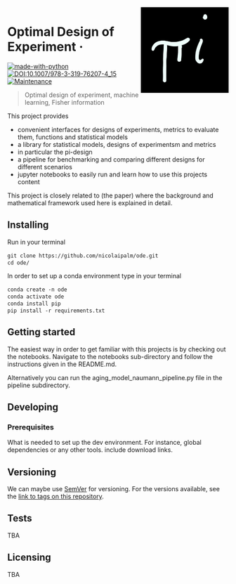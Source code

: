 <img src="./images/pi_design.jpeg" alt="Logo of the project" align="right" width="200">

# Optimal Design of Experiment &middot; 
[![made-with-python](https://img.shields.io/badge/Made%20with-Python-1f425f.svg)](https://www.python.org/)
[![DOI:10.1007/978-3-319-76207-4_15](https://zenodo.org/badge/DOI/xxx.svg)](https://doi.org/)
[![Maintenance](https://img.shields.io/badge/Maintained%3F-yes-green.svg)](https://GitHub.com/Naereen/StrapDown.js/graphs/commit-activity)
> Optimal design of experiment, machine learning, Fisher information

This project provides
- convenient interfaces for designs of experiments, metrics to evaluate them, functions and statistical models
- a library for statistical models, designs of experimentsm and metrics
- in particular the pi-design
- a pipeline for benchmarking and comparing different designs for different scenarios
- jupyter notebooks to easily run and learn how to use this projects content

This project is closely related to (the paper) where the background and mathematical framework used here is explained in detail.

## Installing 

Run in your terminal

```shell
git clone https://github.com/nicolaipalm/ode.git
cd ode/
```
In order to set up a conda environment type in your terminal

```shell
conda create -n ode
conda activate ode
conda install pip
pip install -r requirements.txt
```

## Getting started

The easiest way in order to get familiar with this projects is by checking out the notebooks.
Navigate to the notebooks sub-directory and follow the instructions given in the README.md.

Alternatively you can run the aging_model_naumann_pipeline.py file in the pipeline subdirectory.

## Developing

### Prerequisites
What is needed to set up the dev environment. For instance, global dependencies or any other tools. include download links.

## Versioning
We can maybe use [SemVer](http://semver.org/) for versioning. For the versions available, see the [link to tags on this repository](/tags).



## Tests
TBA



## Licensing
TBA


